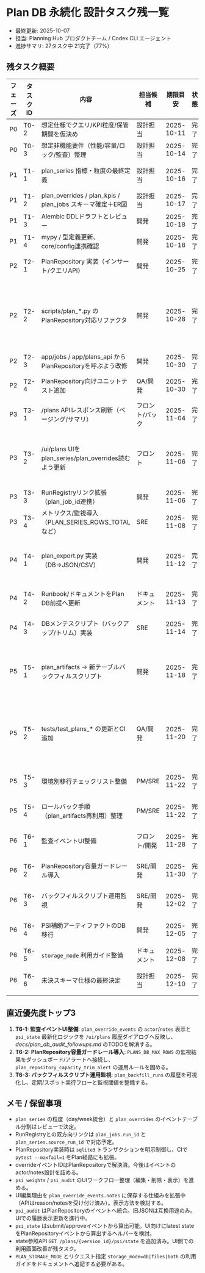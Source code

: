 # Plan DB 永続化 設計タスク残一覧

- 最終更新: 2025-10-07
- 担当: Planning Hub プロダクトチーム / Codex CLI エージェント
- 進捗サマリ: 27タスク中 21完了（77%）

## 残タスク概要

| フェーズ | タスクID | 内容 | 担当候補 | 期限目安 | 状態 | メモ |
| --- | --- | --- | --- | --- | --- | --- |
| P0 | T0-2 | 想定仕様でクエリ/KPI粒度/保管期間を仮決め | 設計担当 | 2025-10-11 | 完了 | `docs/plan_db_assumed_requirements.md` に想定値を記載。実運用開始時に再確認 |
| P0 | T0-3 | 想定非機能要件（性能/容量/ロック/監査）整理 | 設計担当 | 2025-10-14 | 完了 | 同上ドキュメント参照。SLO/P95等は仮値として設計へ反映 |
| P1 | T1-1 | plan_series 指標・粒度の最終定義 | 設計担当 | 2025-10-16 | 完了 | 週/月粒度・指標・メタ列を定義（docs/plan_db_persistence_plan.md:71、assumed_requirements参照） |
| P1 | T1-2 | plan_overrides / plan_kpis / plan_jobs スキーマ確定＋ER図 | 設計担当 | 2025-10-17 | 完了 | 列定義・インデックス方針を確定、イベント履歴はplan_override_eventsで管理 |
| P1 | T1-3 | Alembic DDLドラフトとレビュー | 開発 | 2025-10-18 | 完了 | DDL詳細/検証手順を策定、アップグレード・ダウングレードの流れを整理 |
| P1 | T1-4 | mypy / 型定義更新、core/config連携確認 | 開発 | 2025-10-18 | 完了 | PlanRepository I/F・TypedDict/Protocol方針・mypy/CI案を整理 |
| P2 | T2-1 | PlanRepository 実装（インサート/クエリAPI） | 開発 | 2025-10-25 | 完了 | core/plan_repository.py を追加。plan_series/plan_kpis/plan_overrides/plan_jobs のバルク書込みと取得を実装 |
| P2 | T2-2 | scripts/plan_*.py のPlanRepository対応リファクタ | 開発 | 2025-10-28 | 完了 | plan_aggregate / allocate / mrp / reconcile / reconcile_levels / anchor_adjust / export_reconcile_csv / report / run_planning_pipeline が `--storage/--version-id` で PlanRepository へ保存可能。共通ヘルパ `scripts/plan_pipeline_io.py` を導入し、PlanArtifacts へ JSON/CSV を格納。次フェーズはUI/API連携(T3)で利用 |
| P2 | T2-3 | app/jobs / app/plans_api からPlanRepositoryを呼ぶよう改修 | 開発 | 2025-10-30 | 完了 | jobs/plans_api双方でPlanRepositoryを優先利用し、JSONはフォールバック運用 |
| P2 | T2-4 | PlanRepository向けユニットテスト追加 | QA/開発 | 2025-10-30 | 完了 | tests/test_plan_repository.py / *_builders.py / *_views.py / *_overrides.py を追加し永続化経路を検証 |
| P3 | T3-1 | /plans APIレスポンス刷新（ページング/サマリ） | フロント/バック | 2025-11-04 | 完了 | APIレスポンスの刷新と、Plan一覧UI (`/ui/plans`) への反映が完了。 |
| P3 | T3-2 | /ui/plans UIをplan_series/plan_overrides読むよう更新 | フロント | 2025-11-06 | 完了 | Plan詳細画面のデータ取得をPlanRepositoryに移行。KPI, Aggregate, Detail, MRP, State, SourceRunIDなどをDBから取得するように変更。`recon`, `plan_final` など一部のレガシーJSONは表示互換性のために残存しているが、主要な動的データはDB化されたためタスク完了とする。 |
| P3 | T3-3 | RunRegistryリンク拡張（plan_job_id連携） | 開発 | 2025-11-06 | 完了 | run詳細にplan_job_id/Plan KPIサマリを表示し双方向リンクを実装。 |
| P3 | T3-4 | メトリクス/監視導入（PLAN_SERIES_ROWS_TOTAL など） | SRE | 2025-11-08 | 完了 | PlanRepositoryの主要メトリクス（書込み成否・レイテンシ・行数・DBサイズ）を実装し、`/metrics` で公開。 |
| P4 | T4-1 | plan_export.py 実装（DB→JSON/CSV） | 開発 | 2025-11-12 | 完了 | `scripts/plan_export.py` が PlanRepository から aggregate/det/mrp/KPI を取得し `aggregate.json` `sku_week.json` `mrp.json` `report.csv` を書き出す。CLIオプションと例外処理を実装済み。 |
| P4 | T4-2 | Runbook/ドキュメントをPlan DB前提へ更新 | ドキュメント | 2025-11-13 | 完了 | チュートリアルとRunRegistryガイドを更新し、Plan DBへの保存、storage_mode、plan_job_id、KPIサマリ表示などを反映。 |
| P4 | T4-3 | DBメンテスクリプト（バックアップ/トリム）実装 | SRE | 2025-11-14 | 完了 | DBメンテスクリプト (`plan_db_maint.py`) を作成。バックアップ、指定日数より古いPlanのトリム、最大行数を超過したPlanのトリムに対応。 |
| P5 | T5-1 | plan_artifacts → 新テーブルバックフィルスクリプト | 開発 | 2025-11-18 | 完了 | `scripts/plan_backfill_repository.py` を追加。Dry-run/状態ファイル/force再実行をサポートし、PlanRepositoryへaggregate/det/mrp/weekly_summary/KPIを投入。`tests/test_plan_backfill_repository.py` でdry-run/成功/スキップケースを検証。 |
| P5 | T5-2 | tests/test_plans_* の更新とCI追加 | QA/開発 | 2025-11-20 | 完了 | `tests/test_plans_api_e2e.py`・`tests/test_plans_ui_and_schedule.py` にPlanRepository検証を追加し、Plan生成後にaggregate/KPI/詳細行がDB化されることを確認。バックフィル用E2Eは`tests/test_plan_backfill_repository.py`で補完。 |
| P5 | T5-3 | 環境別移行チェックリスト整備 | PM/SRE | 2025-11-22 | 完了 | `docs/plan_db_migration_checklist.md` を追加し、Dev/Stg/Prod 各環境の前提・実行手順・フォローアップをチェックリスト化。 |
| P5 | T5-4 | ロールバック手順（plan_artifacts再利用）整理 | PM/SRE | 2025-11-22 | 完了 | `docs/plan_db_rollback_runbook.md` を追加し、PlanRepository障害時の切替・RunRegistry対応・検証手順を定義 |
| P6 | T6-1 | 監査イベントUI整備 | フロント/開発 | 2025-11-28 | 完了 | Plan詳細UIの履歴ダイアログに監査イベント履歴を表示。初期表示時に最新200件を取得・要約して表示する。 |
| P6 | T6-2 | PlanRepository容量ガードレール導入 | SRE/開発 | 2025-11-30 | 完了 | 運用ドキュメント(`plan_db_persistence_plan.md`)にアラート用ログの監視手順を追記。 |
| P6 | T6-3 | バックフィルスクリプト運用監視 | SRE/開発 | 2025-12-02 | 完了 | メンテナンススクリプト(`plan_db_maint.py`)にバックフィル実行状況のサマリー表示機能 (`--show-backfill-summary`) を追加。 |
| P6 | T6-4 | PSI補助アーティファクトのDB移行 | 開発 | 2025-12-05 | 完了 | `psi_weights.json` と `psi_audit.json` へのフォールバック処理をAPIから削除。PlanRepositoryへの完全移行を完了。 |
| P6 | T6-5 | `storage_mode` 利用ガイド整備 | ドキュメント | 2025-12-08 | 完了 | `API-OVERVIEW-JA.md` に `storage_mode` の使い方とユースケースを追記。 |
| P6 | T6-6 | 未決スキーマ仕様の最終決定 | 設計担当 | 2025-12-10 | 完了 | `plan_db_maint.py`にKPI定期削除機能を追加。また、`plan_repository_builders.py`に日次粒度データを扱うための準備実装を追加。 |

## 直近優先度トップ3
1. **T6-1: 監査イベントUI整備**: `plan_override_events` の `actor`/`notes` 表示と `psi_state` 最新化ロジックを `/ui/plans` 履歴ダイアログへ反映し、_docs/plan_db_audit_followups.md_ のTODOを解消する。
2. **T6-2: PlanRepository容量ガードレール導入**: `PLANS_DB_MAX_ROWS` の監視結果をダッシュボード/アラートへ接続し、`plan_repository_capacity_trim_alert` の運用ルールを固める。
3. **T6-3: バックフィルスクリプト運用監視**: `plan_backfill_runs` の履歴を可視化し、定期/スポット実行フローと監視閾値を整備する。

## メモ / 保留事項
- `plan_series` の粒度（day/week統合）と `plan_overrides` のイベントテーブル分割はレビューで決定。
- RunRegistryとの双方向リンクは `plan_jobs.run_id` と `plan_series.source_run_id` で対応予定。
- PlanRepository実装時は `sqlite3` トランザクションを明示制御し、CIで `pytest --maxfail=1` をPlan経路にも拡張。
- overrideイベントIDはPlanRepositoryで解決済。今後はイベントのactor/notes設計を詰める。
- `psi_weights` / `psi_audit` のUIワークフロー整理（編集・削除・表示）を進める。
- UI編集理由を `plan_override_events.notes` に保存する仕組みを拡張中（APIはreason/notesを受け付け済み）。表示方法を検討する。
- `psi_audit` はPlanRepositoryのイベントへ統合。旧JSONは互換用途のみ。UIでの履歴表示更新を進行中。
- `psi_state` はsubmit/approveイベントから算出可能。UI向けにlatest stateをPlanRepositoryイベントから算出するヘルパーを検討。
- state参照API `GET /plans/{version_id}/psi/state` を追加済み。UI側での利用画面改善が残タスク。
- `PLAN_STORAGE_MODE` とリクエスト指定 `storage_mode=db|files|both` の利用ガイドをドキュメントへ追記する必要がある。
